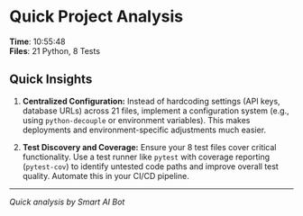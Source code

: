 # Quick Project Analysis

**Time**: 10:55:48  
**Files**: 21 Python, 8 Tests

## Quick Insights

1. **Centralized Configuration:**  Instead of hardcoding settings (API keys, database URLs) across 21 files, implement a configuration system (e.g., using `python-decouple` or environment variables). This makes deployments and environment-specific adjustments much easier.

2. **Test Discovery and Coverage:** Ensure your 8 test files cover critical functionality.  Use a test runner like `pytest` with coverage reporting (`pytest-cov`) to identify untested code paths and improve overall test quality.  Automate this in your CI/CD pipeline.


---
*Quick analysis by Smart AI Bot*
